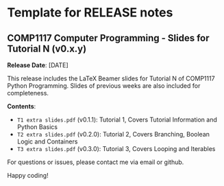 # Template for RELEASE notes

## COMP1117 Computer Programming - Slides for Tutorial N (v0.x.y)

**Release Date**: [DATE]

This release includes the LaTeX Beamer slides for Tutorial N of COMP1117 Python Programming.
Slides of previous weeks are also included for completeness.

**Contents**:

- `T1 extra slides.pdf` (v0.1.1): Tutorial 1, Covers Tutorial Information and Python Basics
- `T2 extra slides.pdf` (v0.2.0): Tutorial 2, Covers Branching, Boolean Logic and Containers
- `T3 extra slides.pdf` (v0.3.0): Tutorial 3, Covers Looping and Iterables

For questions or issues, please contact me via email or github.

Happy coding!
